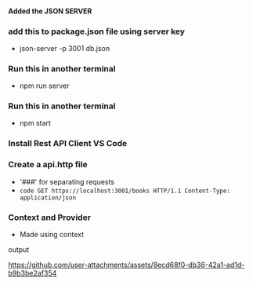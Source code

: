 #### Added the JSON SERVER

### add this to package.json file using server key
- json-server -p 3001 db.json

### Run this in another terminal
- npm run server

### Run this in another terminal
- npm start

### Install Rest API Client VS Code
### Create a api.http file
- '###' for separating requests
- `code
    GET https://localhost:3001/books HTTP/1.1
    Content-Type: application/json
  `
### Context and Provider
- Made using context

output


https://github.com/user-attachments/assets/8ecd68f0-db36-42a1-ad1d-b9b3be2af354
